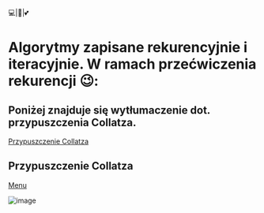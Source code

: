 💻|🐍|💕

<h1><a name=menu></a>Algorytmy zapisane rekurencyjnie i iteracyjnie. W ramach przećwiczenia rekurencji 😉:</h1>
<h2>Poniżej znajduje się wytłumaczenie dot. przypuszczenia Collatza.</h2>

[Przypuszczenie Collatza](#przypuszczenie)

<h2><a name=przypuszczenie></a>Przypuszczenie Collatza</h2>

[Menu](#menu)

![image](https://user-images.githubusercontent.com/65869511/135748364-66a959e2-22b8-45e3-a344-b50a8405f0cb.png)
